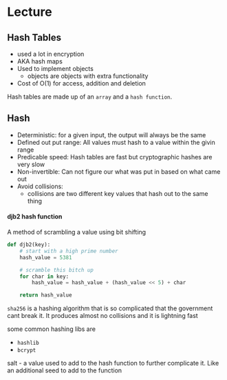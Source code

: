 # Lecture

## Hash Tables

-   used a lot in encryption
-   AKA hash maps
-   Used to implement objects
    -   objects are objects with extra functionality
-   Cost of O(1) for access, addition and deletion

Hash tables are made up of an `array` and a `hash function`.

## Hash

-   Deterministic: for a given input, the output will always be the same
-   Defined out put range: All values must hash to a value within the givin range
-   Predicable speed: Hash tables are fast but cryptographic hashes are very slow
-   Non-invertible: Can not figure our what was put in based on what came out
-   Avoid collisions:
    -   collisions are two different key values that hash out to the same thing

#### djb2 hash function

A method of scrambling a value using bit shifting

```python
def djb2(key):
    # start with a high prime number
    hash_value = 5381

    # scramble this bitch up
    for char in key:
        hash_value = hash_value + (hash_value << 5) + char

    return hash_value
```

`sha256` is a hashing algorithm that is so complicated that the government cant break it. It produces almost no collisions and it is lightning fast

some common hashing libs are

-   `hashlib`
-   `bcrypt`

salt - a value used to add to the hash function to further complicate it. Like an additional seed to add to the function
